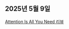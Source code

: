 ## 2025년 5월 9일

[Attention Is All You Need 리뷰](https://velog.io/@heoneyzi/Attention-Is-All-You-Need-리뷰)

